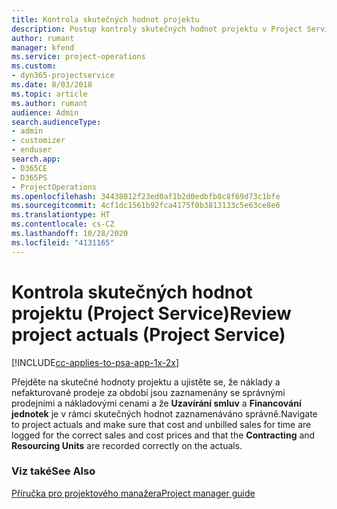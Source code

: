 ```yaml
---
title: Kontrola skutečných hodnot projektu
description: Postup kontroly skutečných hodnot projektu v Project Service
author: rumant
manager: kfend
ms.service: project-operations
ms.custom:
- dyn365-projectservice
ms.date: 8/03/2018
ms.topic: article
ms.author: rumant
audience: Admin
search.audienceType:
- admin
- customizer
- enduser
search.app:
- D365CE
- D365PS
- ProjectOperations
ms.openlocfilehash: 34438012f23ed0af1b2d0edbfb8c8f69d73c1bfe
ms.sourcegitcommit: 4cf1dc1561b92fca4175f0b3813133c5e63ce8e6
ms.translationtype: HT
ms.contentlocale: cs-CZ
ms.lasthandoff: 10/28/2020
ms.locfileid: "4131165"
---
```

# <a name="review-project-actuals-project-service"></a><span data-ttu-id="5781f-103">Kontrola skutečných hodnot projektu (Project Service)</span><span class="sxs-lookup"><span data-stu-id="5781f-103">Review project actuals (Project Service)</span></span>

[!INCLUDE[cc-applies-to-psa-app-1x-2x](../includes/cc-applies-to-psa-app-1x-2x.md)]

<span data-ttu-id="5781f-104">Přejděte na skutečné hodnoty projektu a ujistěte se, že náklady a nefakturované prodeje za období jsou zaznamenány se správnými prodejními a nákladovými cenami a že **Uzavírání smluv** a **Financování jednotek** je v rámci skutečných hodnot zaznamenáváno správně.</span><span class="sxs-lookup"><span data-stu-id="5781f-104">Navigate to project actuals and make sure that cost and unbilled sales for time are logged for the correct sales and cost prices and that the **Contracting** and **Resourcing Units** are recorded correctly on the actuals.</span></span>  
  
### <a name="see-also"></a><span data-ttu-id="5781f-105">Viz také</span><span class="sxs-lookup"><span data-stu-id="5781f-105">See Also</span></span>  
 [<span data-ttu-id="5781f-106">Příručka pro projektového manažera</span><span class="sxs-lookup"><span data-stu-id="5781f-106">Project manager guide</span></span>](../psa/project-manager-guide.md)
